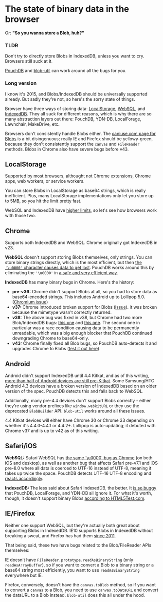 The state of binary data in the browser
====

Or: **"So you wanna store a Blob, huh?"**

### TLDR

Don't try to directly store Blobs in IndexedDB, unless you want to cry. Browsers still suck at it. 

[PouchDB](https://github.com/pouchdb/pouchdb) and [blob-util](https://github.com/nolanlawson/blob-util) can work around all the bugs for you.

### Long version

I know it's 2015, and Blobs/IndexedDB should be universally supported already. But sadly they're not, so here's the sorry state of things.

Browser have three ways of storing data: [LocalStorage](http://caniuse.com/#feat=namevalue-storage), [WebSQL](http://caniuse.com/#feat=sql-storage), and [IndexedDB](http://caniuse.com/#feat=indexeddb). They all suck for different reasons, which is why there are so many abstraction layers out there: PouchDB, YDN-DB, LocalForage, Lawnchair, MakeDrive, etc.

Browsers don't consistently handle Blobs either. The [caniuse.com page for Blobs](http://caniuse.com/#search=blob) is a bit disingenuous; really IE and Firefox should be yellowy-green, because they don't consistently support the `canvas` and `FileReader` methods. Blobs in Chrome also have severe bugs before v43.

LocalStorage
----

Supported by [most browsers](http://caniuse.com/#feat=namevalue-storage), althought not Chrome extensions, Chrome apps, web workers, or service workers.

You can store Blobs in LocalStorage as base64 strings, which is really inefficient. Plus, many LocalStorage implementations only let you store up to 5MB, so you hit the limit pretty fast.

WebSQL and IndexedDB have [higher limits](http://www.html5rocks.com/en/tutorials/offline/quota-research/), so let's see how browsers work with those two.

Chrome
----

Supports both IndexedDB and WebSQL. Chrome originally got IndexedDB in v23.

**WebSQL** doesn't support storing Blobs themselves, only strings. You can store binary strings directly, which is the most efficient, but then [the `'\u0000'` character causes data to get lost](https://code.google.com/p/chromium/issues/detail?id=422690). PouchDB works around this by eliminating the `'\u0000'` in [a safe and very efficient way](https://github.com/pouchdb/pouchdb/pull/2900).

**IndexedDB** has many binary bugs in Chrome. Here's the history:

* **pre-v36:** Chrome didn't support Blobs at all, so you had to store data as base64-encoded strings. This includes Android up to Lollipop 5.0. ([Chromium issue](https://code.google.com/p/chromium/issues/detail?id=108012))
* **v37:** Chrome introduced broken support for Blobs ([issue](https://code.google.com/p/chromium/issues/detail?id=408120)). It was broken because the mimetype wasn't correctly returned.
* **v38:** The above bug was fixed in v38, but Chrome had two more Blob/IndexedDB bugs: [this one](https://code.google.com/p/chromium/issues/detail?id=447916) and [this one](https://code.google.com/p/chromium/issues/detail?id=447836). The second one in particular was a race condition causing data to be permanently unreadable, which was a big enough blocker that PouchDB continued downgrading Chrome to base64-only.
* **v43:** Chrome finally fixed all Blob bugs, so PouchDB auto-detects it and upgrades Chrome to Blobs ([test it out here](http://bl.ocks.org/nolanlawson/38e3cd6705f50b074566)).

Android
----

Android didn't support IndexedDB until 4.4 Kitkat, and as of this writing, [more than half of Android devices are still pre-Kitkat](https://developer.android.com/about/dashboards/index.html). Some Samsung/HTC Android 4.3 devices have a broken version of IndexedDB based on an older version of the spec. PouchDB detects this and falls back to WebSQL.

Additionally, many pre-4.4 devices don't support Blobs correctly - either they're using vendor prefixes like `window.webkitURL` or they use the deprecated `BlobBuilder` API. `blob-util` works around all these issues.

4.4 Kitkat devices will either have Chrome 30 or Chrome 33 depending on whether it's 4.4.0-4.4.1 or 4.4.2+. Lollipop is auto-updating; it debuted with Chrome v37 and is up to v42 as of this writing.

Safari/iOS
---

**WebSQL:** Safari WebSQL has [the same '\u0000' bug as Chrome](https://bugs.webkit.org/show_bug.cgi?id=137637) (on both iOS and desktop), as well as another bug that affects Safari pre-v7.1 and iOS pre-8.0 where all data is coerced to UTF-16 instead of UTF-8, meaning it takes up twice the space. PouchDB detects UTF-16 UTF-8 encoding and [reacts accordingly](https://github.com/pouchdb/pouchdb/pull/1733#issuecomment-38723096).

**IndexedDB:** The less said about Safari IndexedDB, the better. It [is so buggy](http://www.raymondcamden.com/2014/09/25/IndexedDB-on-iOS-8-Broken-Bad) that PouchDB, LocalForage, and YDN-DB all ignore it. For what it's worth, though, it doesn't support binary Blobs [according to HTML5Test.com](http://html5test.com/compare/browser/safari-8.0.html).

IE/Firefox
----

Neither one support WebSQL, but they're actually both great about supporting Blobs in IndexedDB. IE10 supports Blobs in IndexedDB without breaking a sweat, and Firefox has had them [since 2011](https://bugzilla.mozilla.org/show_bug.cgi?id=661877).

That being said, these two have bugs related to the Blob/FileReader APIs themselves:

IE doesn't have `FileReader.prototype.readAsBinaryString` (only `readAsArrayBuffer`), so if you want to convert a Blob to a binary string or a base64 string most efficiently, you want to use `readAsBinaryString` everywhere but IE.

Firefox, conversely, doesn't have the `canvas.toBlob` method, so if you want to convert a `canvas` to a Blob, you need to use `canvas.toDataURL` and convert the dataURL to a Blob instead. `blob-util` does this all under the hood.